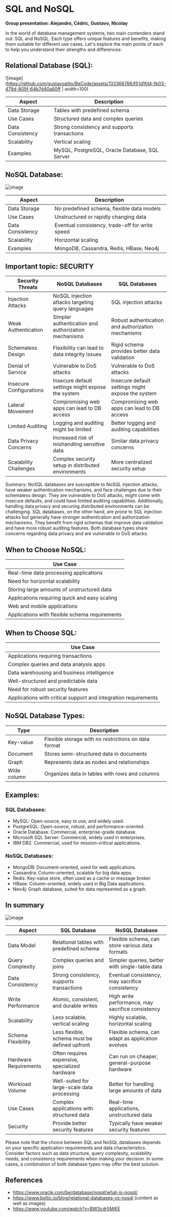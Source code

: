 # SQL and NoSQL

**Group presentation: Alejandro, Cédric, Gustavo, Nicolay**

In the world of database management systems, two main contenders stand out: SQL and NoSQL. Each type offers unique features and benefits, making them suitable for different use cases. Let's explore the main points of each to help you understand their strengths and differences:


## Relational Database (SQL):

![image](https://github.com/gustavoalito/BeCode/assets/133368766/f51d1fd4-fb03-479d-805f-64b7d40a60ff | width=100)


| Aspect                  | Description                                       |
|-------------------------|---------------------------------------------------|
| Data Storage            | Tables with predefined schema                    |
| Use Cases               | Structured data and complex queries              |
| Data Consistency        | Strong consistency and supports transactions     |
| Scalability             | Vertical scaling                                 |
| Examples                | MySQL, PostgreSQL, Oracle Database, SQL Server   |

## NoSQL Database:

![image](https://github.com/gustavoalito/BeCode/assets/133368766/61ac3f12-0983-478b-969a-5b7be7ccb00b)


| Aspect                  | Description                                       |
|-------------------------|---------------------------------------------------|
| Data Storage            | No predefined schema, flexible data models       |
| Use Cases               | Unstructured or rapidly changing data            |
| Data Consistency        | Eventual consistency, trade-off for write speed  |
| Scalability             | Horizontal scaling                               |
| Examples                | MongoDB, Cassandra, Redis, HBase, Neo4j          |

## Important topic: SECURITY

| Security Threats       | NoSQL Databases                                       | SQL Databases                                       |
|------------------------|-------------------------------------------------------|-----------------------------------------------------|
| Injection Attacks      | NoSQL injection attacks targeting query languages   | SQL injection attacks                               |
| Weak Authentication    | Simpler authentication and authorization mechanisms  | Robust authentication and authorization mechanisms |
| Schemaless Design      | Flexibility can lead to data integrity issues        | Rigid schema provides better data validation        |
| Denial of Service      | Vulnerable to DoS attacks                            | Vulnerable to DoS attacks                           |
| Insecure Configurations| Insecure default settings might expose the system   | Insecure default settings might expose the system   |
| Lateral Movement       | Compromising web apps can lead to DB access         | Compromising web apps can lead to DB access         |
| Limited Auditing       | Logging and auditing might be limited                | Better logging and auditing capabilities            |
| Data Privacy Concerns  | Increased risk of mishandling sensitive data         | Similar data privacy concerns                       |
| Scalability Challenges | Complex security setup in distributed environments   | More centralized security setup                     |

Summary:
NoSQL databases are susceptible to NoSQL injection attacks, have weaker authentication mechanisms, and face challenges due to their schemaless design. They are vulnerable to DoS attacks, might come with insecure defaults, and could have limited auditing capabilities. Additionally, handling data privacy and securing distributed environments can be challenging. SQL databases, on the other hand, are prone to SQL injection attacks but generally have stronger authentication and authorization mechanisms. They benefit from rigid schemas that improve data validation and have more robust auditing features. Both database types share concerns regarding data privacy and are vulnerable to DoS attacks.

## When to Choose NoSQL:

| Use Case                                     |
|----------------------------------------------|
| Real-time data processing applications       |
| Need for horizontal scalability              |
| Storing large amounts of unstructured data   |
| Applications requiring quick and easy scaling|
| Web and mobile applications                  |
| Applications with flexible schema requirements|

## When to Choose SQL:

| Use Case                                     |
|----------------------------------------------|
| Applications requiring transactions          |
| Complex queries and data analysis apps       |
| Data warehousing and business intelligence   |
| Well-structured and predictable data         |
| Need for robust security features            |
| Applications with critical support and integration requirements|

## NoSQL Database Types:

| Type               | Description                                          |
|--------------------|------------------------------------------------------|
| Key-value          | Flexible storage with no restrictions on data format |
| Document           | Stores semi-structured data in documents             |
| Graph              | Represents data as nodes and relationships          |
| Wide column        | Organizes data in tables with rows and columns      |


## Examples:

### SQL Databases:
- MySQL: Open-source, easy to use, and widely used.
- PostgreSQL: Open-source, robust, and performance-oriented.
- Oracle Database: Commercial, enterprise-grade database.
- Microsoft SQL Server: Commercial, widely used in enterprises.
- IBM DB2: Commercial, used for mission-critical applications.

### NoSQL Databases:
- MongoDB: Document-oriented, used for web applications.
- Cassandra: Column-oriented, scalable for big data apps.
- Redis: Key-value store, often used as a cache or message broker.
- HBase: Column-oriented, widely used in Big Data applications.
- Neo4j: Graph database, suited for data represented as a graph.

## In summary

![image](https://github.com/gustavoalito/BeCode/assets/133368766/0e73b453-fd60-45fc-807c-97db5c0b055e)


| Aspect                   | SQL Database                                     | NoSQL Database                                  |
|--------------------------|--------------------------------------------------|-------------------------------------------------|
| Data Model               | Relational tables with predefined schema        | Flexible schema, can store various data formats |
| Query Complexity         | Complex queries and joins                        | Simpler queries, better with single-table data  |
| Data Consistency         | Strong consistency, supports transactions        | Eventual consistency, may sacrifice consistency|
| Write Performance        | Atomic, consistent, and durable writes          | High write performance, may sacrifice consistency|
| Scalability              | Less scalable, vertical scaling                 | Highly scalable, horizontal scaling             |
| Schema Flexibility       | Less flexible, schema must be defined upfront   | Flexible schema, can adapt as application evolves|
| Hardware Requirements    | Often requires expensive, specialized hardware   | Can run on cheaper, general-purpose hardware    |
| Workload Volume          | Well-suited for large-scale data processing      | Better for handling large amounts of data       |
| Use Cases                | Complex applications with structured data       | Real-time applications, unstructured data       |
| Security                 | Provide better security features     | Typically have weaker security features       |


Please note that the choice between SQL and NoSQL databases depends on your specific application requirements and data characteristics. Consider factors such as data structure, query complexity, scalability needs, and consistency requirements when making your decision. In some cases, a combination of both database types may offer the best solution.

## References
- https://www.oracle.com/be/database/nosql/what-is-nosql/
- https://www.boltic.io/blog/relational-databases-vs-nosql (content as well as images)
- https://www.youtube.com/watch?v=BW3cdr5MjEE
